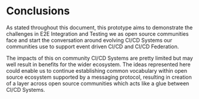 # Conclusions

As stated throughout this document, this prototype aims to demonstrate the challenges in E2E Integration and Testing we as open source communities face and start the conversation around evolving CI/CD Systems our communities use to support event driven CI/CD and CI/CD Federation.  


The impacts of this on community CI/CD Systems are pretty limited but may well result in benefits for the wider ecosystem. The ideas represented here could enable us to continue establishing common vocabulary within open source ecosystem supported by a messaging protocol, resulting in creation of a layer across open source communities which acts like a glue between CI/CD Systems.

